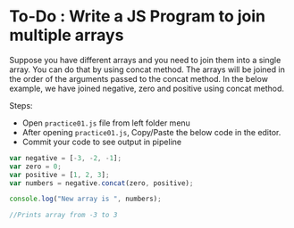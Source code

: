 # To-Do : Write a JS Program to join multiple arrays


Suppose you have different arrays and you need to join them into a single array. You can do that by using concat method. The arrays will be joined in the order of the arguments passed to the concat method. In the below example, we have joined negative, zero and positive using concat method.

Steps:

- Open `practice01.js` file from left folder menu
- After opening `practice01.js`, Copy/Paste the below code in the editor.
- Commit your code to see output in pipeline

```js
var negative = [-3, -2, -1];
var zero = 0;
var positive = [1, 2, 3];
var numbers = negative.concat(zero, positive);

console.log("New array is ", numbers);

//Prints array from -3 to 3
```
